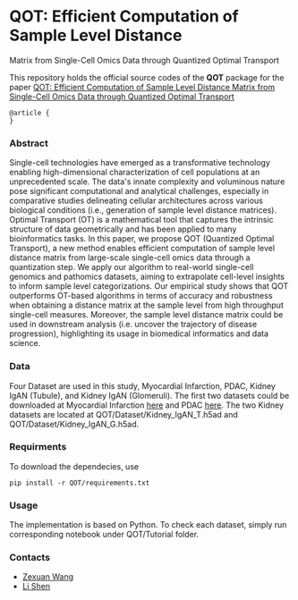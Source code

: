 # QOT: Efficient Computation of Sample Level Distance
Matrix from Single-Cell Omics Data through
Quantized Optimal Transport

This repository holds the official source codes of the **QOT** package for the paper [QOT: Efficient Computation of Sample Level Distance Matrix from Single-Cell Omics Data through Quantized Optimal Transport]()

```
@article {
}
```

### Abstract
Single-cell technologies have emerged as a transformative technology enabling high-dimensional characterization of cell populations at an unprecedented scale. The data's innate complexity and voluminous nature pose significant computational and analytical challenges, especially in comparative studies delineating cellular architectures across various biological conditions (i.e., generation of sample level distance matrices). Optimal Transport (OT) is a mathematical tool that captures the intrinsic structure of data geometrically and has been applied to many bioinformatics tasks. In this paper, we propose QOT (Quantized Optimal Transport), a new method enables efficient computation of sample level distance matrix from large-scale single-cell omics data through a quantization step. We apply our algorithm to real-world single-cell genomics and pathomics datasets, aiming to extrapolate cell-level insights to inform sample level categorizations. Our empirical study shows that QOT outperforms OT-based algorithms in terms of accuracy and robustness when obtaining a distance matrix at the sample level from high throughput single-cell measures. Moreover, the sample level distance matrix could be used in downstream analysis (i.e. uncover the trajectory of disease progression), highlighting its usage in biomedical informatics and data science.

### Data
Four Dataset are used in this study, Myocardial Infarction, PDAC, Kidney IgAN (Tubule), and Kidney IgAN (Glomeruli). The first two datasets could be downloaded at Myocardial Infarction [here](https://costalab.ukaachen.de/open_data/PILOT/myocardial_infarction.h5ad) and PDAC [here](https://costalab.ukaachen.de/open_data/PILOT/PDAC.h5ad). The two Kidney datasets are located at QOT/Dataset/Kidney_IgAN_T.h5ad and QOT/Dataset/Kidney_IgAN_G.h5ad.
### Requirments
To download the dependecies, use 
```
pip install -r QOT/requirements.txt
```
### Usage
The implementation is based on Python. To check each dataset, simply run corresponding notebook under QOT/Tutorial folder.

### Contacts

- [Zexuan Wang](mailto:zxwang@sas.upenn.edu) 
- [Li Shen](mailto:li.shen@pennmedicine.upenn.edu) 

